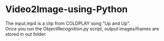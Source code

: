 # Video2Image-using-Python


The input.mp4 is a clip from COLDPLAY song "Up and Up". <br />
Once you run the ObjectRecognition.py script, output images/frames are stored in out folder.

